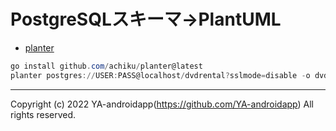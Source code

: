 # PostgreSQLスキーマ→PlantUML

- [planter](https://github.com/achiku/planter)

```powershell
go install github.com/achiku/planter@latest
planter postgres://USER:PASS@localhost/dvdrental?sslmode=disable -o dvdrental.uml
```

---

Copyright (c) 2022 YA-androidapp(https://github.com/YA-androidapp) All rights reserved.
